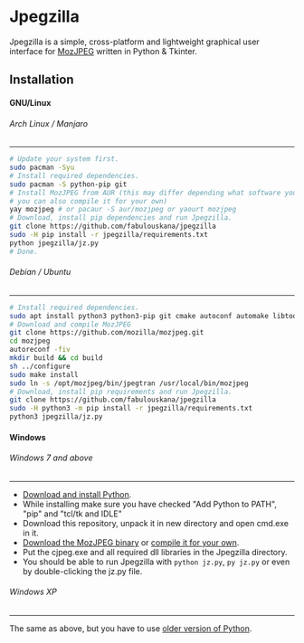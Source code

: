 # Jpegzilla
Jpegzilla is a simple, cross-platform and lightweight graphical user interface for [MozJPEG](https://github.com/mozilla/mozjpeg) written in Python & Tkinter.

## Installation

#### GNU/Linux

###### Arch Linux / Manjaro
---
```bash
# Update your system first.
sudo pacman -Syu
# Install required dependencies.
sudo pacman -S python-pip git
# Install MozJPEG from AUR (this may differ depending what software you use,
# you can also compile it for your own)
yay mozjpeg # or pacaur -S aur/mozjpeg or yaourt mozjpeg
# Download, install pip dependencies and run Jpegzilla.
git clone https://github.com/fabulouskana/jpegzilla
sudo -H pip install -r jpegzilla/requirements.txt
python jpegzilla/jz.py
# Done.
```

###### Debian / Ubuntu
---
```bash
# Install required dependencies.
sudo apt install python3 python3-pip git cmake autoconf automake libtool nasm make pkg-config -y
# Download and compile MozJPEG
git clone https://github.com/mozilla/mozjpeg.git
cd mozjpeg
autoreconf -fiv
mkdir build && cd build
sh ../configure
sudo make install
sudo ln -s /opt/mozjpeg/bin/jpegtran /usr/local/bin/mozjpeg
# Download, install pip requirements and run Jpegzilla.
git clone https://github.com/fabulouskana/jpegzilla
sudo -H python3 -m pip install -r jpegzilla/requirements.txt
python3 jpegzilla/jz.py
```
#### Windows

###### Windows 7 and above
---
- [Download and install Python](https://www.python.org/downloads/).
- While installing make sure you have checked "Add Python to PATH", "pip" and "tcl/tk and IDLE"
- Download this repository, unpack it in new directory and open cmd.exe in it.
- [Download the MozJPEG binary](https://mozjpeg.codelove.de/binaries.html) or [compile it for your own](https://github.com/mozilla/mozjpeg).
- Put the cjpeg.exe and all required dll libraries in the Jpegzilla directory.
- You should be able to run Jpegzilla with ``python jz.py``, ``py jz.py`` or even by double-clicking the jz.py file.

###### Windows XP
---
The same as above, but you have to use [older version of Python](https://www.python.org/downloads/release/python-343/).


